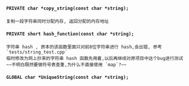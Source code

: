 #### `PRIVATE char *copy_string(const char *string);`
    复制一段字符串同时分配内存, 返回分配的内存地址

#### `PRIVATE short hash_function(const char *string);`
    字符串 hash , 原本的该函数里面只对前8位字符串进行 hash,会出错, 参考`tests/string_test.cpp`
    临时修改为网上抄来的字符串 hash 函数先用着,以后再继续对原项目中这个bug进行测试
    ~~不明白既然要做符号表查重,为什么不直接使用 `map`?~~
#### `GLOBAL char *UniqueString(const char *string);`
